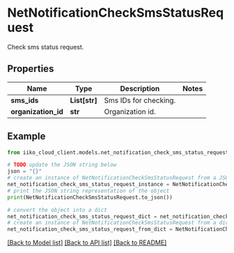 # NetNotificationCheckSmsStatusRequest

Check sms status request.

## Properties

Name | Type | Description | Notes
------------ | ------------- | ------------- | -------------
**sms_ids** | **List[str]** | Sms IDs for checking. | 
**organization_id** | **str** | Organization id. | 

## Example

```python
from iiko_cloud_client.models.net_notification_check_sms_status_request import NetNotificationCheckSmsStatusRequest

# TODO update the JSON string below
json = "{}"
# create an instance of NetNotificationCheckSmsStatusRequest from a JSON string
net_notification_check_sms_status_request_instance = NetNotificationCheckSmsStatusRequest.from_json(json)
# print the JSON string representation of the object
print(NetNotificationCheckSmsStatusRequest.to_json())

# convert the object into a dict
net_notification_check_sms_status_request_dict = net_notification_check_sms_status_request_instance.to_dict()
# create an instance of NetNotificationCheckSmsStatusRequest from a dict
net_notification_check_sms_status_request_from_dict = NetNotificationCheckSmsStatusRequest.from_dict(net_notification_check_sms_status_request_dict)
```
[[Back to Model list]](../README.md#documentation-for-models) [[Back to API list]](../README.md#documentation-for-api-endpoints) [[Back to README]](../README.md)


